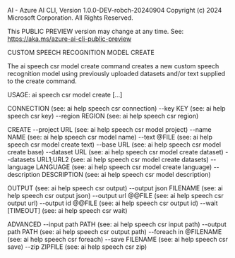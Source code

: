 AI - Azure AI CLI, Version 1.0.0-DEV-robch-20240904
Copyright (c) 2024 Microsoft Corporation. All Rights Reserved.

This PUBLIC PREVIEW version may change at any time.
See: https://aka.ms/azure-ai-cli-public-preview

CUSTOM SPEECH RECOGNITION MODEL CREATE

  The ai speech csr model create command creates a new custom speech recognition
  model using previously uploaded datasets and/or text supplied to the create
  command.

USAGE: ai speech csr model create [...]

CONNECTION                      (see: ai help speech csr connection)
  --key KEY                     (see: ai help speech csr key)
  --region REGION               (see: ai help speech csr region)

CREATE
  --project URL                 (see: ai help speech csr model project)
  --name NAME                   (see: ai help speech csr model name)
  --text @FILE                  (see: ai help speech csr model create text)
  --base URL                    (see: ai help speech csr model create base)
  --dataset URL                 (see: ai help speech csr model create dataset)
  --datasets URL1;URL2          (see: ai help speech csr model create datasets)
  --language LANGUAGE           (see: ai help speech csr model create language)
  --description DESCRIPTION     (see: ai help speech csr model description)

OUTPUT                          (see: ai help speech csr output)
  --output json FILENAME        (see: ai help speech csr output json)
  --output url @@FILE           (see: ai help speech csr output url)
  --output id @@FILE            (see: ai help speech csr output id)
  --wait [TIMEOUT]              (see: ai help speech csr wait)

ADVANCED
  --input path PATH             (see: ai help speech csr input path)
  --output path PATH            (see: ai help speech csr output path)
  --foreach in @FILENAME        (see: ai help speech csr foreach)
  --save FILENAME               (see: ai help speech csr save)
  --zip ZIPFILE                 (see: ai help speech csr zip)

